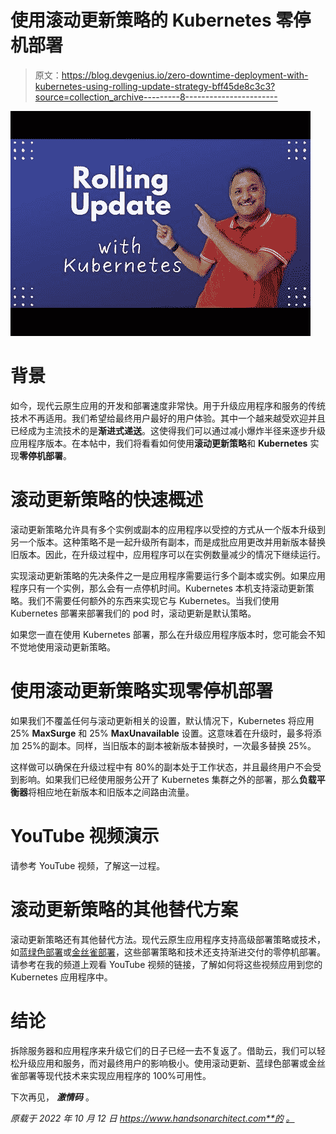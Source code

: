 # 使用滚动更新策略的 Kubernetes 零停机部署

> 原文：<https://blog.devgenius.io/zero-downtime-deployment-with-kubernetes-using-rolling-update-strategy-bff45de8c3c3?source=collection_archive---------8----------------------->

![](img/cea0e0111426964c48411efbd002ee29.png)

# 背景

如今，现代云原生应用的开发和部署速度非常快。用于升级应用程序和服务的传统技术不再适用。我们希望给最终用户最好的用户体验。其中一个越来越受欢迎并且已经成为主流技术的是**渐进式递送**。这使得我们可以通过减小爆炸半径来逐步升级应用程序版本。在本帖中，我们将看看如何使用**滚动更新策略**和 **Kubernetes** 实现**零停机部署**。

# 滚动更新策略的快速概述

滚动更新策略允许具有多个实例或副本的应用程序以受控的方式从一个版本升级到另一个版本。这种策略不是一起升级所有副本，而是成批应用更改并用新版本替换旧版本。因此，在升级过程中，应用程序可以在实例数量减少的情况下继续运行。

实现滚动更新策略的先决条件之一是应用程序需要运行多个副本或实例。如果应用程序只有一个实例，那么会有一点停机时间。Kubernetes 本机支持滚动更新策略。我们不需要任何额外的东西来实现它与 Kubernetes。当我们使用 Kubernetes 部署来部署我们的 pod 时，滚动更新是默认策略。

如果您一直在使用 Kubernetes 部署，那么在升级应用程序版本时，您可能会不知不觉地使用滚动更新策略。

# 使用滚动更新策略实现零停机部署

如果我们不覆盖任何与滚动更新相关的设置，默认情况下，Kubernetes 将应用 25% **MaxSurge** 和 25% **MaxUnavailable** 设置。这意味着在升级时，最多将添加 25%的副本。同样，当旧版本的副本被新版本替换时，一次最多替换 25%。

这样做可以确保在升级过程中有 80%的副本处于工作状态，并且最终用户不会受到影响。如果我们已经使用服务公开了 Kubernetes 集群之外的部署，那么**负载平衡器**将相应地在新版本和旧版本之间路由流量。

# YouTube 视频演示

请参考 YouTube 视频，了解这一过程。

# 滚动更新策略的其他替代方案

滚动更新策略还有其他替代方法。现代云原生应用程序支持高级部署策略或技术，如[蓝绿色部署](https://youtu.be/bm6RYgVuAzo)或[金丝雀部署](https://youtu.be/_-_KnmAbKIo)，这些部署策略和技术还支持渐进交付的零停机部署。请参考在我的频道上观看 YouTube 视频的链接，了解如何将这些视频应用到您的 Kubernetes 应用程序中。

# 结论

拆除服务器和应用程序来升级它们的日子已经一去不复返了。借助云，我们可以轻松升级应用和服务，而对最终用户的影响极小。使用滚动更新、蓝绿色部署或金丝雀部署等现代技术来实现应用程序的 100%可用性。

下次再见， ***激情码*** 。

*原载于 2022 年 10 月 12 日 https://www.handsonarchitect.com**的* [*。*](https://www.handsonarchitect.com/2022/10/zero-downtime-deployment-with.html)